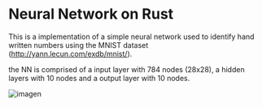 # Neural Network on Rust
This is a implementation of a simple neural network used to identify hand written numbers using the MNIST dataset (http://yann.lecun.com/exdb/mnist/).

the NN is comprised of a input layer with 784 nodes (28x28), a hidden layers with 10 nodes and a output layer with 10 nodes.

![imagen](https://user-images.githubusercontent.com/5365959/162872903-0a41b256-5734-4c55-b43d-3676ae6a9892.png)

